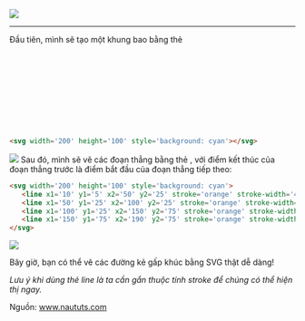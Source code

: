 ![](https://images.viblo.asia/976ed974-a9b1-4014-a836-a8f3e6ea718c.png)

-----

Đầu tiên, mình sẽ tạo một khung bao bằng thẻ <svg> như sau:
```html
<svg width='200' height='100' style='background: cyan'></svg>
```
  ![](https://images.viblo.asia/bdd1e6e1-ebd8-45c9-8776-c032e21ed01b.png)
Sau đó, mình sẽ vẽ các đoạn thẳng bằng thẻ <line/>, với điểm kết thúc của đoạn thẳng trước là điểm bắt đầu của đoạn thẳng tiếp theo:
```html
<svg width='200' height='100' style='background: cyan'>
   <line x1='10' y1='5' x2='50' y2='25' stroke='orange' stroke-width='4' stroke-linecap='round'/>
   <line x1='50' y1='25' x2='100' y2='25' stroke='orange' stroke-width='4' stroke-linecap='round'/>
   <line x1='100' y1='25' x2='150' y2='75' stroke='orange' stroke-width='4' stroke-linecap='round'/>
   <line x1='150' y1='75' x2='190' y2='75' stroke='orange' stroke-width='4' stroke-linecap='round'/>
</svg>
```
 ![](https://images.viblo.asia/56c6cf75-027f-4e53-9fc5-30b0fcbf2564.png)

Bây giờ, bạn có thể vẽ các đường kẻ gấp khúc bằng SVG thật dễ dàng!
    
*Lưu ý khi dùng thẻ line là ta cần gắn thuộc tính stroke để chúng có thể hiện thị ngay.*    
    
   Nguồn: www.naututs.com